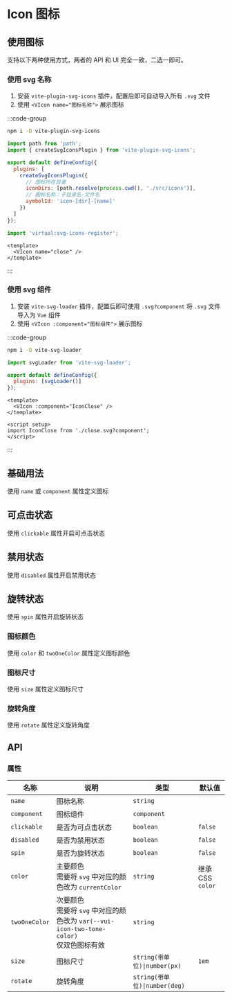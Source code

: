 # Icon 图标

## 使用图标

支持以下两种使用方式，两者的 API 和 UI 完全一致，二选一即可。

### 使用 svg 名称

1. 安装 `vite-plugin-svg-icons` 插件，配置后即可自动导入所有 `.svg` 文件
2. 使用 `<VIcon name="图标名称">` 展示图标

:::code-group

```sh [npm]
npm i -D vite-plugin-svg-icons
```

```js [vite.config.js]
import path from 'path';
import { createSvgIconsPlugin } from 'vite-plugin-svg-icons';

export default defineConfig({
  plugins: [
    createSvgIconsPlugin({
      // 图标所在目录
      iconDirs: [path.resolve(process.cwd(), './src/icons')],
      // 图标名称：子目录名-文件名
      symbolId: 'icon-[dir]-[name]'
    })
  ]
});
```

```js [main.js]
import 'virtual:svg-icons-register';
```

```vue [*.vue]
<template>
  <VIcon name="close" />
</template>
```

:::

### 使用 svg 组件

1. 安装 `vite-svg-loader` 插件，配置后即可使用 `.svg?component` 将 `.svg` 文件导入为 `Vue` 组件
2. 使用 `<VIcon :component="图标组件">` 展示图标

:::code-group

```sh [npm]
npm i -D vite-svg-loader
```

```js [vite.config.js]
import svgLoader from 'vite-svg-loader';

export default defineConfig({
  plugins: [svgLoader()]
});
```

```vue [*.vue]
<template>
  <VIcon :component="IconClose" />
</template>

<script setup>
import IconClose from './close.svg?component';
</script>
```

:::

## 基础用法

使用 `name` 或 `component` 属性定义图标

<preview path="./demos/basic.vue"></preview>

## 可点击状态

使用 `clickable` 属性开启可点击状态

<preview path="./demos/clickable.vue"></preview>

## 禁用状态

使用 `disabled` 属性开启禁用状态

<preview path="./demos/disabled.vue"></preview>

## 旋转状态

使用 `spin` 属性开启旋转状态

<preview path="./demos/spin.vue"></preview>

<!--@include: @/component/@parts/props-style.md-->

### 图标颜色

使用 `color` 和 `twoOneColor` 属性定义图标颜色

<preview path="./demos/color.vue"></preview>

### 图标尺寸

使用 `size` 属性定义图标尺寸

<preview path="./demos/size.vue"></preview>

### 旋转角度

使用 `rotate` 属性定义旋转角度

<preview path="./demos/rotate.vue"></preview>

## API

### 属性

| 名称          | 说明                                                                                             | 类型                          | 默认值           |
| ------------- | ------------------------------------------------------------------------------------------------ | ----------------------------- | ---------------- |
| `name`        | 图标名称                                                                                         | `string`                      |                  |
| `component`   | 图标组件                                                                                         | `component`                   |                  |
| `clickable`   | 是否为可点击状态                                                                                 | `boolean`                     | `false`          |
| `disabled`    | 是否为禁用状态                                                                                   | `boolean`                     | `false`          |
| `spin`        | 是否为旋转状态                                                                                   | `boolean`                     | `false`          |
| `color`       | 主要颜色 <br> 需要将 `svg` 中对应的颜色改为 `currentColor`                                       | `string`                      | 继承 CSS `color` |
| `twoOneColor` | 次要颜色 <br> 需要将 `svg` 中对应的颜色改为 `var(--vui-icon-two-tone-color)` <br> 仅双色图标有效 | `string`                      |                  |
| `size`        | 图标尺寸                                                                                         | `string(带单位)\|number(px)`  | `1em`            |
| `rotate`      | 旋转角度                                                                                         | `string(带单位)\|number(deg)` |                  |
